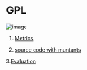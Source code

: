 # GPL


![image](https://raw.githubusercontent.com/test4cc/vamos2020/master/featureModel/GPL.JPG)

1. [Metrics](https://github.com/test4cc/vamos2020/blob/master/metrics/GPL.csv)
 
2. [source code with muntants](https://github.com/test4cc/vamos2020/tree/master/dataset_with_mutant/GPL)

3.[Evaluation](https://github.com/test4cc/vamos2020/tree/master/workspace_IncLing/GPL)

